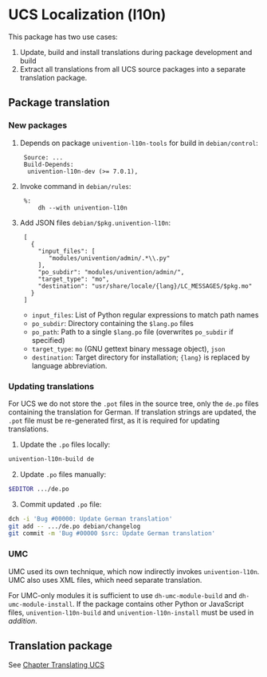 UCS Localization (l10n)
=======================

This package has two use cases:

1. Update, build and install translations during package development and build
2. Extract all translations from all UCS source packages into a separate translation package.

Package translation
-------------------

### New packages

1. Depends on package `univention-l10n-tools` for build in `debian/control`:

		Source: ...
		Build-Depends:
		 univention-l10n-dev (>= 7.0.1),

2. Invoke command in `debian/rules`:

		%:
			dh --with univention-l10n

3. Add JSON files `debian/$pkg.univention-l10n`:

		[
		  {
			"input_files": [
			   "modules/univention/admin/.*\\.py"
			],
			"po_subdir": "modules/univention/admin/",
			"target_type": "mo",
			"destination": "usr/share/locale/{lang}/LC_MESSAGES/$pkg.mo"
		  }
		]

	* `input_files`: List of Python regular expressions to match path names
	* `po_subdir`: Directory containing the `$lang.po` files
	* `po_path`: Path to a single `$lang.po` file (overwrites `po_subdir` if specified)
	* `target_type`: `mo` (GNU gettext binary message object), `json`
	* `destination`: Target directory for installation; `{lang}` is replaced by language abbreviation.

### Updating translations

For UCS we do not store the `.pot` files in the source tree, only the `de.po` files containing the translation for German.
If translation strings are updated, the `.pot` file must be re-generated first, as it is required for updating translations.

1. Update the `.po` files locally:
```sh
univention-l10n-build de
```

2. Update `.po` files manually:
```sh
$EDITOR .../de.po
```

3. Commit updated `.po` file:
```sh
dch -i 'Bug #00000: Update German translation'
git add -- .../de.po debian/changelog
git commit -m 'Bug #00000 $src: Update German translation'
```

### UMC
UMC used its own technique, which now indirectly invokes `univention-l10n`.
UMC also uses XML files, which need separate translation.

For UMC-only modules it is sufficient to use `dh-umc-module-build` and `dh-umc-module-install`.
If the package contains other Python or JavaScript files, `univention-l10n-build` and `univention-l10n-install` must be used in *addition*.

Translation package
-------------------
See [Chapter Translating UCS](https://docs.software-univention.de/developer-reference-5.2.html#chap:translation)
